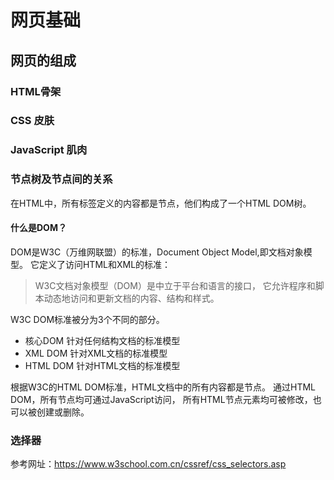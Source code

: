# 网页基础

## 网页的组成

### HTML骨架

### CSS 皮肤

### JavaScript 肌肉

### 节点树及节点间的关系

在HTML中，所有标签定义的内容都是节点，他们构成了一个HTML DOM树。

#### 什么是DOM？

DOM是W3C（万维网联盟）的标准，Document Object Model,即文档对象模型。
它定义了访问HTML和XML的标准：
>W3C文档对象模型（DOM）是中立于平台和语言的接口，
>它允许程序和脚本动态地访问和更新文档的内容、结构和样式。

W3C DOM标准被分为3个不同的部分。
- 核心DOM 针对任何结构文档的标准模型
- XML DOM 针对XML文档的标准模型
- HTML DOM 针对HTML文档的标准模型

根据W3C的HTML DOM标准，HTML文档中的所有内容都是节点。
通过HTML DOM，所有节点均可通过JavaScript访问，
所有HTML节点元素均可被修改，也可以被创建或删除。

### 选择器

参考网址：https://www.w3school.com.cn/cssref/css_selectors.asp